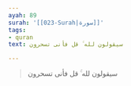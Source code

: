 ```yaml
---
ayah: 89
surah: '[[023-Surah|سورة]]'
tags:
- quran
text: سيقولون لله ۚ قل فأنى تسحرون

---
```

> سيقولون لله ۚ قل فأنى تسحرون
